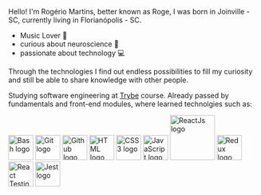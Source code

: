 Hello! I'm Rogério Martins, better known as Roge, I was born in Joinville - SC, currently living in Florianópolis - SC.
- Music Lover :musical_note:
- curious about neuroscience :brain:
- passionate about technology :computer:

Through the technologies I find out endless possibilities to fill my curiosity and still be able to share knowledge with other people.

Studying software engineering at <a href="https://www.betrybe.com">Trybe</a> course.
Already passed by fundamentals and front-end modules, where learned technolgies such as:
<div>
    <img width="50px" src="https://upload.wikimedia.org/wikipedia/commons/thumb/2/20/Bash_Logo_black_and_white_icon_only.svg/1200px-Bash_Logo_black_and_white_icon_only.svg.png" alt="Bash logo"/>
    <img width="50px" src="https://git-scm.com/images/logos/downloads/Git-Icon-1788C.png" alt="Git logo"/>
    <img width="50px" src="https://cdn-icons-png.flaticon.com/512/25/25231.png" alt="Github logo"/>
    <img width="50px" src="https://user-images.githubusercontent.com/66702716/139485067-114e28cf-fe6a-4465-bd8c-6ce69f6993c7.png" alt="HTML logo"/>
    <img width="50px" src="https://upload.wikimedia.org/wikipedia/commons/thumb/3/3d/CSS.3.svg/1200px-CSS.3.svg.png" alt="CSS3 logo"/>
    <img width="50px" src="https://upload.wikimedia.org/wikipedia/commons/thumb/9/99/Unofficial_JavaScript_logo_2.svg/2048px-Unofficial_JavaScript_logo_2.svg.png" alt="JavaScript logo"/>
    <img width="90px" src="https://upload.wikimedia.org/wikipedia/commons/thumb/a/a7/React-icon.svg/1280px-React-icon.svg.png" alt="ReactJs logo"/>
    <img width="50px" src="https://seeklogo.com/images/R/redux-logo-9CA6836C12-seeklogo.com.png" alt="Redux logo"/>
    <img width="50px" src="https://testing-library.com/img/octopus-128x128.png" alt="React Testing Library logo"/>
    <img width="50px" src="https://seeklogo.com/images/J/jest-logo-F9901EBBF7-seeklogo.com.png" alt="Jest logo"/>
</div>
